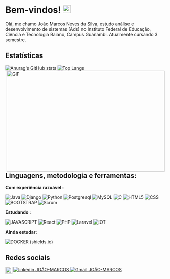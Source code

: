 # Bem-vindos! <img src="https://media.giphy.com/media/hvRJCLFzcasrR4ia7z/giphy.gif" width="25px">

Olá, me chamo João Marcos Neves da Silva, estudo análise e desenvolvimento de sistemas (Ads) no Instituto Federal de Educação, Ciência e Tecnologia Baiano, Campus Guanambi. Atualmente cursando 3 semestre.
## Estatísticas 
![Anurag's GitHub stats](https://github-readme-stats.vercel.app/api?username=JOaOMARcosNs&show_icons=true&theme=gotham)
![Top Langs](https://github-readme-stats.vercel.app/api/top-langs/?username=JOaOMARcosNs&layout=compact&theme=gotham&card_width=445)
<img align="right" alt="GIF" src="http://clubedosgeeks.com.br/wp-content/uploads/2016/01/dormrm.gif?raw=true" width="500" height="320" />
## Linguagens, metodologia e ferramentas:  
**Com experiência razoável :**

 
 ![Java](https://img.shields.io/badge/%20java-141321?style=for-the-badge&logo=java&logoColor=777BB4)
![Django](https://img.shields.io/badge/%20django-141321?style=for-the-badge&logo=django&logoColor=777BB4)
![Python](https://img.shields.io/badge/%20python-141321?style=for-the-badge&logo=python)
![Postgresql](https://img.shields.io/badge/%20postgresql-141321?style=for-the-badge&logo=postgresql&logoColor=31648C) 
![MySQL](https://img.shields.io/badge/%20mysql-141321?style=for-the-badge&logo=mysql) 
![C](https://img.shields.io/badge/%20c-141321?style=for-the-badge&logo=c&logoColor=777BB4)
![HTML5](https://img.shields.io/badge/%20html-141321?style=for-the-badge&logo=html5) 
![CSS](https://img.shields.io/badge/%20css-141321?style=for-the-badge&logo=css3&logoColor=31A1D6) 
![BOOTSTRAP ](https://img.shields.io/badge/%20bootstrap-141321?style=for-the-badge&logo=bootstrap&logoColor=777BB4)
![Scrum ](https://img.shields.io/badge/%20scrum-141321?style=for-the-badge&logo=scrum&logoColor=777BB4)

**Estudando :**

 
 
![JAVASCRIPT ](https://img.shields.io/badge/%20JavaScript-141321?style=for-the-badge&logo=JavaScript&logoColor=777BB4)
![React ](https://img.shields.io/badge/%20React-141321?style=for-the-badge&logo=React&logoColor=777BB4)
![PHP](https://img.shields.io/badge/%20php-141321?style=for-the-badge&logo=php&logoColor=777BB4) 
![Laravel ](https://img.shields.io/badge/%20Laravel-141321?style=for-the-badge&logo=Laravel&logoColor=777BB4)
![IOT](https://img.shields.io/badge/%20iot-141321?style=for-the-badge&logo=iot&logoColor=777BB4)

**Ainda estudar:**

 
 
![DOCKER (shields.io)](https://img.shields.io/badge/%20docker-141321?style=for-the-badge&logo=docker&logoColor=777BB4)


## Redes sociais
<a href="https://www.linkedin.com/in/jo%C3%A3o-marcos-neves-da-silva-7a2a39173/">
    <img src="https://img.shields.io/badge/linkedin%20-0A66C2?style=for-the-badge&logo=linkedin&logoColor=white" alt="linkedin JOÃO-MARCOS"/>
</a>
<a href="mailto:joaomarcosnina@gmail.com">
  <img src="https://img.shields.io/badge/gmail%20-0A66C2?style=for-the-badge&logo=gmail&logoColor=white" alt="Gmail JOÃO-MARCOS"/>
</a>
<a href="mailto:joaomarcos_iga@hotmail.com">
  <img align="left"  alt="Outlook de João Marcos" width="22px" src="https://cdn.jsdelivr.net/npm/simple-icons@3.13.0/icons/microsoftoutlook.svg"/>
</a>


